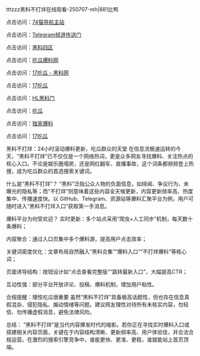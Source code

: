 tttzzz黑料不打烊在线观看-250707-mh|881比鸭

点击访问：<a href="https://74mao.com/">74猫导航主站</a>

点击访问：<a href="https://74mao.com/">Telegram频道传送门</a>

点击访问：<a href="https://wangbaochiguahei.pages.dev/">黑料四区</a>

点击访问：<a href="https://chiguabaoliaowang01.pages.dev/">吃瓜爆料网</a>

点击访问：<a href="https://haef.pages.dev/">17吃瓜 - 黑料网</a>

点击访问：<a href="https://jha.pages.dev/">17吃瓜</a>

点击访问：<a href="https://qfwfg.pages.dev/">HL黑料门</a>

点击访问：<a href="https://tyer.pages.dev/">吃瓜</a>

点击访问：<a href="https://sdbsd.pages.dev/">独家爆料</a>

点击访问：<a href="https://gdas.pages.dev/">17吃瓜</a>

黑料不打烊：24小时滚动爆料更新，吃瓜群众的天堂
在信息流极速运转的今天，“黑料不打烊”已不仅仅是一个网络热词，更是众多网友寻找爆料、关注热点的核心入口。不论是娱乐圈塌房，还是网红翻车、直播事故，这个词条都频频登上热搜，成为吃瓜群众的首选搜索关键词。

什么是“黑料不打烊”？
“黑料”泛指公众人物的负面信息，如绯闻、争议行为、未曝光的隐私等；而“不打烊”则意味着这些内容全天候更新，内容更新频率高、热度集中、传播速度快。以 GitHub、Telegram、资源站等爆料汇聚平台为例，用户可随时进入“黑料不打烊入口”获取第一手消息。

爆料平台为何受欢迎？
实时更新：多个站点采用“爬虫+人工同步”机制，每天数十条爆料；

内容聚合：通过入口页集中多个爆料源，提高用户点击效率；

关键词密度优化：文章布局自然融入“黑料合集”“爆料入口”“不打烊爆料”等核心词；

页面诱导结构：按钮设计如“点击查看完整版”“跳转最新入口”，大幅提高CTR；

互动性强：部分平台开放评论、投稿、爆料机制，增加用户粘性。

合规提醒：理性吃瓜很重要
虽然“黑料不打烊”具备极高话题性，但也存在信息真假混杂、侵犯隐私、煽动情绪等问题。建议网友理性对待所有未核实内容，勿轻信、勿传播虚假消息，避免法律风险。

总结：
“黑料不打烊”是当代内容爆发时代的缩影。若你正在寻找实时爆料入口或搭建相关内容页面，关键在于内容结构清晰、更新频率高、用户体验佳，并合法合规运营。在激烈的搜索引擎竞争中，谁能更快、更准、更稳，谁就能站上首页顶端。
